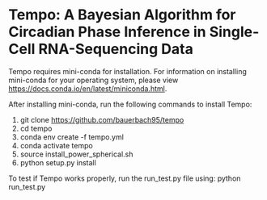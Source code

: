 # Tempo: A Bayesian Algorithm for Circadian Phase Inference in Single-Cell RNA-Sequencing Data


Tempo requires mini-conda for installation. For information on installing mini-conda for your operating system, please view https://docs.conda.io/en/latest/miniconda.html.


After installing mini-conda, run the following commands to install Tempo:
1) git clone https://github.com/bauerbach95/tempo
2) cd tempo
3) conda env create -f tempo.yml
4) conda activate tempo
5) source install_power_spherical.sh
6) python setup.py install


To test if Tempo works properly, run the run_test.py file using:
python run_test.py







